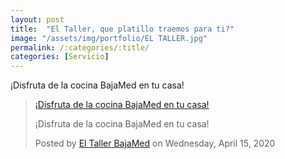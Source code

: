 ```yaml
---
layout: post
title:  "El Taller, que platillo traemos para ti?"
image: "/assets/img/portfolio/EL TALLER.jpg"
permalink: /:categories/:title/
categories: [Servicio]
---
```


¡Disfruta de la cocina BajaMed en tu casa!




<div id="fb-root"></div>
<script async defer crossorigin="anonymous" src="https://connect.facebook.net/en_US/sdk.js#xfbml=1&version=v6.0"></script>


<div class="fb-video" data-href="https://www.facebook.com/eltallerbajamed/videos/667061594079317/" data-show-text="false" data-width=""><blockquote cite="https://developers.facebook.com/eltallerbajamed/videos/667061594079317/" class="fb-xfbml-parse-ignore"><a href="https://developers.facebook.com/eltallerbajamed/videos/667061594079317/">¡Disfruta de la cocina BajaMed en tu casa!</a><p>¡Disfruta de la cocina BajaMed en tu casa!</p>Posted by <a href="https://www.facebook.com/eltallerbajamed/">El Taller BajaMed</a> on Wednesday, April 15, 2020</blockquote></div>
